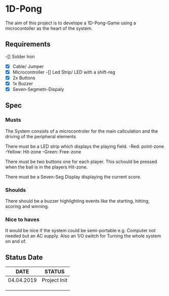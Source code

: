 # 1D-Pong
The aim of this project is to develope a 1D-Pong-Game using a microcontoller as the heart of the system.

## Requirements ##
-[] Solder Iron
-[x] Cable/ Jumper
-[x] Microcontroller
-[] Led Strip/ LED with a shift-reg
-[x] 2x Buttons
-[x] 1x Buzzer
-[x] Seven-Segmetn-Dispaly

## Spec ##
### Musts ###
The System consists of a microcontroler for the main callculation and the driving of the peripheral elements

There must be a LED strip which displays the playing field. 
  -Red:     point-zone
  -Yellow:  Hit-zone
  -Green:   Free-zone
  
There must be two buttons one for each player. This schould be pressed when the ball is in the players Hit-zone.

There must be a Seven-Seg Display displaying the current score.

### Shoulds ###
There should be a buzzer highlighting events like the starting, hitting, scoring and winning.


### Nice to haves ###
It would be nice if the system could be semi-portable e.g. Computer not needed but an AC supply.
Also an 1/O switch for  Turning the whole system on and of.
 
## Status Date ##

| DATE      | STATUS      |
| --------- | ----------- |
| 04.04.2019| Project Init|
|||
|||
|||
